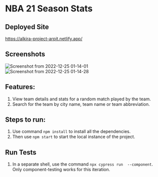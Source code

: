 # NBA 21 Season Stats

## Deployed Site

https://alkira-project-arpit.netlify.app/

## Screenshots

![Screenshot from 2022-12-25 01-14-01](https://user-images.githubusercontent.com/60638961/209449286-21fd1427-fbdc-4c8a-9c48-5d03d2be0b0a.png)
![Screenshot from 2022-12-25 01-14-28](https://user-images.githubusercontent.com/60638961/209449283-6429fddb-11b3-4ccc-ad75-ae88427410fd.png)


## Features:

1. View team details and stats for a random match played by the team.
2. Search for the team by city name, team name or team abbreviation.

## Steps to run:

1. Use command `npm install` to install all the dependencies.
2. Then use `npm start` to start the local instance of the project.

## Run Tests

1. In a separate shell, use the command `npx cypress run  --component`. Only component-testing works for this iteration.
